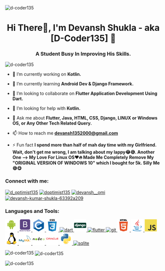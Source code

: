 <p> <img align="center" width="540px" src="https://i.ibb.co/wJ01JYk/image.jpg" alt="d-coder135" /></p>
<h1 align="center">Hi There👋, I'm Devansh Shukla - aka [D-Coder135] 👋</h1>
<h3 align="center">A Student Busy In Improving His Skills.</h3>

<p align="left"> <img src="https://komarev.com/ghpvc/?username=d-coder135&label=Profile%20views&color=0e75b6&style=flat" alt="d-coder135" /> </p>

- 🔭 I’m currently working on **Kotlin.**

- 🌱 I’m currently learning **Android Dev & Django Framework.**

- 👯 I’m looking to collaborate on **Flutter Application Development Using Dart.**

- 🤝 I’m looking for help with **Kotlin.**

- 💬 Ask me about **Flutter, Java, HTML, CSS, Django, LINUX or Windows OS, or Any Other Tech Related Query.**

- 📫 How to reach me **devansh1352000@gmail.com**

- ⚡ Fun fact **I spend more than half of mah day time with my Girlfriend. Wait, don't get me wrong, I am talking about my lappy😂😅. Another One --> My Love For Linux OS❤️🔥 Made Me Completely Remove My "ORIGINAL VERSION OF WINDOWS 10" which I bought for 5k. Silly Me😅😋**

<h3 align="left">Connect with me:</h3>
<p align="left">
<a href="https://twitter.com/d_optimist135" target="blank"><img align="center" src="https://cdn.jsdelivr.net/npm/simple-icons@v3/icons/twitter.svg" alt="d_optimist135" height="30" width="40" /></a>
<a href="https://fb.com/doptimist135" target="blank"><img align="center" src="https://cdn.jsdelivr.net/npm/simple-icons@v3/icons/facebook.svg" alt="doptimist135" height="30" width="40" /></a>
<a href="https://instagram.com/devansh__omi" target="blank"><img align="center" src="https://cdn.jsdelivr.net/npm/simple-icons@v3/icons/instagram.svg" alt="devansh__omi" height="30" width="40" /></a>
<a href="https://www.linkedin.com/in/devansh-kumar-shukla-63392a209/" target="blank"><img align="center" src="https://cdn.jsdelivr.net/npm/simple-icons@v3/icons/linkedin.svg" alt="devansh-kumar-shukla-63392a209" height="30" width="40" /></a>
</p>

<h3 align="left">Languages and Tools:</h3>
<p align="left"> <a href="https://developer.android.com" target="_blank"> <img src="https://raw.githubusercontent.com/devicons/devicon/master/icons/android/android-original-wordmark.svg" alt="android" width="40" height="40"/> </a> <a href="https://getbootstrap.com" target="_blank"> <img src="https://raw.githubusercontent.com/devicons/devicon/master/icons/bootstrap/bootstrap-plain-wordmark.svg" alt="bootstrap" width="40" height="40"/> </a> <a href="https://www.cprogramming.com/" target="_blank"> <img src="https://raw.githubusercontent.com/devicons/devicon/master/icons/c/c-original.svg" alt="c" width="40" height="40"/> </a> <a href="https://www.w3schools.com/css/" target="_blank"> <img src="https://raw.githubusercontent.com/devicons/devicon/master/icons/css3/css3-original-wordmark.svg" alt="css3" width="40" height="40"/> </a> <a href="https://dart.dev" target="_blank"> <img src="https://www.vectorlogo.zone/logos/dartlang/dartlang-icon.svg" alt="dart" width="40" height="40"/> </a> <a href="https://www.djangoproject.com/" target="_blank"> <img src="https://raw.githubusercontent.com/devicons/devicon/master/icons/django/django-original.svg" alt="django" width="40" height="40"/> </a> <a href="https://flutter.dev" target="_blank"> <img src="https://www.vectorlogo.zone/logos/flutterio/flutterio-icon.svg" alt="flutter" width="40" height="40"/> </a> <a href="https://git-scm.com/" target="_blank"> <img src="https://www.vectorlogo.zone/logos/git-scm/git-scm-icon.svg" alt="git" width="40" height="40"/> </a> <a href="https://www.w3.org/html/" target="_blank"> <img src="https://raw.githubusercontent.com/devicons/devicon/master/icons/html5/html5-original-wordmark.svg" alt="html5" width="40" height="40"/> </a> <a href="https://www.java.com" target="_blank"> <img src="https://raw.githubusercontent.com/devicons/devicon/master/icons/java/java-original.svg" alt="java" width="40" height="40"/> </a> <a href="https://developer.mozilla.org/en-US/docs/Web/JavaScript" target="_blank"> <img src="https://raw.githubusercontent.com/devicons/devicon/master/icons/javascript/javascript-original.svg" alt="javascript" width="40" height="40"/> </a> <a href="https://www.linux.org/" target="_blank"> <img src="https://raw.githubusercontent.com/devicons/devicon/master/icons/linux/linux-original.svg" alt="linux" width="40" height="40"/> </a> <a href="https://www.mysql.com/" target="_blank"> <img src="https://raw.githubusercontent.com/devicons/devicon/master/icons/mysql/mysql-original-wordmark.svg" alt="mysql" width="40" height="40"/> </a> <a href="https://nodejs.org" target="_blank"> <img src="https://raw.githubusercontent.com/devicons/devicon/master/icons/nodejs/nodejs-original-wordmark.svg" alt="nodejs" width="40" height="40"/> </a> <a href="https://www.oracle.com/" target="_blank"> <img src="https://raw.githubusercontent.com/devicons/devicon/master/icons/oracle/oracle-original.svg" alt="oracle" width="40" height="40"/> </a> <a href="https://www.python.org" target="_blank"> <img src="https://raw.githubusercontent.com/devicons/devicon/master/icons/python/python-original.svg" alt="python" width="40" height="40"/> </a> <a href="https://www.sqlite.org/" target="_blank"> <img src="https://www.vectorlogo.zone/logos/sqlite/sqlite-icon.svg" alt="sqlite" width="40" height="40"/> </a> </p>

<p><img align="left" src="https://github-readme-stats.vercel.app/api/top-langs?username=d-coder135&show_icons=true&locale=en&layout=compact" alt="d-coder135" /></p>

<p>&nbsp;<img align="center" src="https://github-readme-stats.vercel.app/api?username=d-coder135&show_icons=true&locale=en" alt="d-coder135" /></p>

<p><img align="center" src="https://github-readme-streak-stats.herokuapp.com/?user=d-coder135&" alt="d-coder135" /></p>
